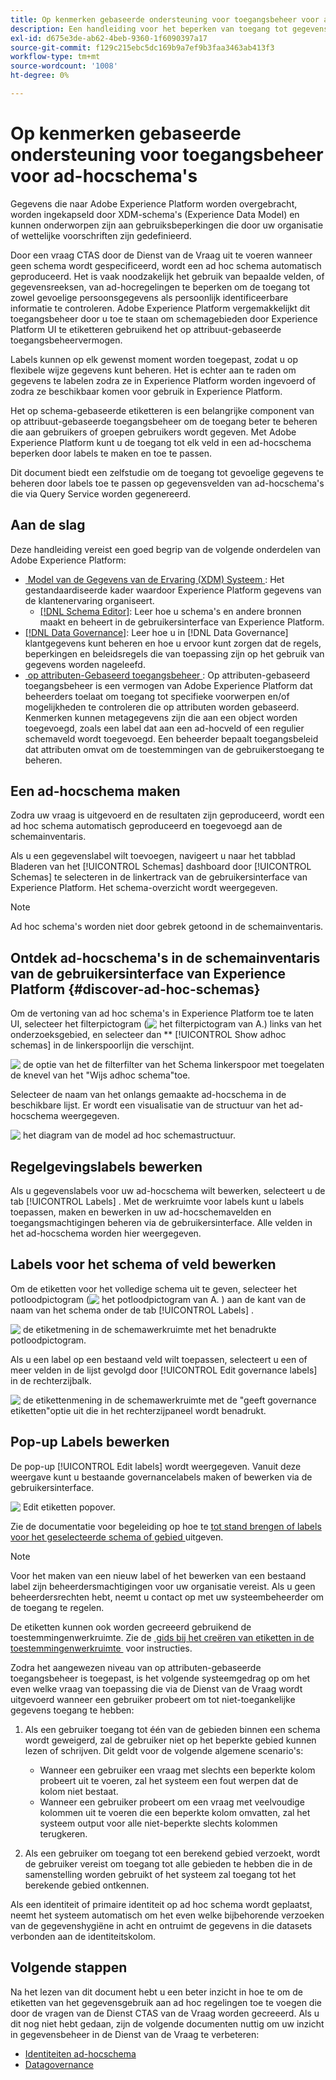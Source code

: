 ```yaml
---
title: Op kenmerken gebaseerde ondersteuning voor toegangsbeheer voor ad-hocschema's
description: Een handleiding voor het beperken van toegang tot gegevensvelden in ad-hocschema's die via Adobe Experience Platform Query Service worden gegenereerd.
exl-id: d675e3de-ab62-4beb-9360-1f6090397a17
source-git-commit: f129c215ebc5dc169b9a7ef9b3faa3463ab413f3
workflow-type: tm+mt
source-wordcount: '1008'
ht-degree: 0%

---
```


# Op kenmerken gebaseerde ondersteuning voor toegangsbeheer voor ad-hocschema&#39;s

Gegevens die naar Adobe Experience Platform worden overgebracht, worden ingekapseld door XDM-schema&#39;s (Experience Data Model) en kunnen onderworpen zijn aan gebruiksbeperkingen die door uw organisatie of wettelijke voorschriften zijn gedefinieerd.

Door een vraag CTAS door de Dienst van de Vraag uit te voeren wanneer geen schema wordt gespecificeerd, wordt een ad hoc schema automatisch geproduceerd. Het is vaak noodzakelijk het gebruik van bepaalde velden, of gegevensreeksen, van ad-hocregelingen te beperken om de toegang tot zowel gevoelige persoonsgegevens als persoonlijk identificeerbare informatie te controleren. Adobe Experience Platform vergemakkelijkt dit toegangsbeheer door u toe te staan om schemagebieden door Experience Platform UI te etiketteren gebruikend het op attribuut-gebaseerde toegangsbeheervermogen.

Labels kunnen op elk gewenst moment worden toegepast, zodat u op flexibele wijze gegevens kunt beheren. Het is echter aan te raden om gegevens te labelen zodra ze in Experience Platform worden ingevoerd of zodra ze beschikbaar komen voor gebruik in Experience Platform.

Het op schema-gebaseerde etiketteren is een belangrijke component van op attribuut-gebaseerde toegangsbeheer om de toegang beter te beheren die aan gebruikers of groepen gebruikers wordt gegeven. Met Adobe Experience Platform kunt u de toegang tot elk veld in een ad-hocschema beperken door labels te maken en toe te passen.

Dit document biedt een zelfstudie om de toegang tot gevoelige gegevens te beheren door labels toe te passen op gegevensvelden van ad-hocschema&#39;s die via Query Service worden gegenereerd.

## Aan de slag

Deze handleiding vereist een goed begrip van de volgende onderdelen van Adobe Experience Platform:

* [&#x200B; Model van de Gegevens van de Ervaring (XDM) Systeem &#x200B;](../../xdm/home.md): Het gestandaardiseerde kader waardoor Experience Platform gegevens van de klantenervaring organiseert.
   * [[!DNL Schema Editor]](../../xdm/ui/overview.md): Leer hoe u schema&#39;s en andere bronnen maakt en beheert in de gebruikersinterface van Experience Platform.
* [[!DNL Data Governance]](../../data-governance/home.md): Leer hoe u in [!DNL Data Governance] klantgegevens kunt beheren en hoe u ervoor kunt zorgen dat de regels, beperkingen en beleidsregels die van toepassing zijn op het gebruik van gegevens worden nageleefd.
* [&#x200B; op attributen-Gebaseerd toegangsbeheer &#x200B;](../../access-control/abac/overview.md): Op attributen-gebaseerd toegangsbeheer is een vermogen van Adobe Experience Platform dat beheerders toelaat om toegang tot specifieke voorwerpen en/of mogelijkheden te controleren die op attributen worden gebaseerd. Kenmerken kunnen metagegevens zijn die aan een object worden toegevoegd, zoals een label dat aan een ad-hocveld of een regulier schemaveld wordt toegevoegd. Een beheerder bepaalt toegangsbeleid dat attributen omvat om de toestemmingen van de gebruikerstoegang te beheren.

## Een ad-hocschema maken

Zodra uw vraag is uitgevoerd en de resultaten zijn geproduceerd, wordt een ad hoc schema automatisch geproduceerd en toegevoegd aan de schemainventaris.

Als u een gegevenslabel wilt toevoegen, navigeert u naar het tabblad Bladeren van het [!UICONTROL Schemas] dashboard door [!UICONTROL Schemas] te selecteren in de linkertrack van de gebruikersinterface van Experience Platform. Het schema-overzicht wordt weergegeven.

>[!NOTE]
>
>Ad hoc schema&#39;s worden niet door gebrek getoond in de schemainventaris.

## Ontdek ad-hocschema&#39;s in de schemainventaris van de gebruikersinterface van Experience Platform {#discover-ad-hoc-schemas}

Om de vertoning van ad hoc schema&#39;s in Experience Platform toe te laten UI, selecteer het filterpictogram (![&#x200B; het filterpictogram van A.](/help/images/icons/filter.png)) links van het onderzoeksgebied, en selecteer dan ** [!UICONTROL Show adhoc schemas] in de linkerspoorlijn die verschijnt.

![&#x200B; de optie van het de filterfilter van het Schema linkerspoor met toegelaten de knevel van het &quot;Wijs adhoc schema&quot;toe.](../images/data-governance/adhoc-schema-toggle.png)

Selecteer de naam van het onlangs gemaakte ad-hocschema in de beschikbare lijst. Er wordt een visualisatie van de structuur van het ad-hocschema weergegeven.

![&#x200B; het diagram van de model ad hoc schemastructuur.](../images/data-governance/adhoc-schema-structure-diagram.png)

## Regelgevingslabels bewerken

Als u gegevenslabels voor uw ad-hocschema wilt bewerken, selecteert u de tab [!UICONTROL Labels] . Met de werkruimte voor labels kunt u labels toepassen, maken en bewerken in uw ad-hocschemavelden en toegangsmachtigingen beheren via de gebruikersinterface. Alle velden in het ad-hocschema worden hier weergegeven.

## Labels voor het schema of veld bewerken

Om de etiketten voor het volledige schema uit te geven, selecteer het potloodpictogram (![&#x200B; het potloodpictogram van A.](/help/images/icons/edit.png) ) aan de kant van de naam van het schema onder de tab [!UICONTROL Labels] .

![&#x200B; de etiketmening in de schemawerkruimte met het benadrukte potloodpictogram.](../images/data-governance/edit-entire-schema-labels.png)

Als u een label op een bestaand veld wilt toepassen, selecteert u een of meer velden in de lijst gevolgd door [!UICONTROL Edit governance labels] in de rechterzijbalk.

![&#x200B; de etikettenmening in de schemawerkruimte met de &quot;geeft governance etiketten&quot;optie uit die in het rechterzijpaneel wordt benadrukt.](../images/data-governance/edit-governance-labels.png)

## Pop-up Labels bewerken

De pop-up [!UICONTROL Edit labels] wordt weergegeven. Vanuit deze weergave kunt u bestaande governancelabels maken of bewerken via de gebruikersinterface.

![&#x200B; Edit etiketten popover.](../images/data-governance/edit-labels-popover.png)

Zie de documentatie voor begeleiding op hoe te [&#x200B; tot stand brengen of labels voor het geselecteerde schema of gebied &#x200B;](../../xdm/tutorials/labels.md#edit-the-labels-for-the-schema-or-field) uitgeven.

>[!NOTE]
>
>Voor het maken van een nieuw label of het bewerken van een bestaand label zijn beheerdersmachtigingen voor uw organisatie vereist. Als u geen beheerdersrechten hebt, neemt u contact op met uw systeembeheerder om de toegang te regelen.

De etiketten kunnen ook worden gecreeerd gebruikend de toestemmingenwerkruimte. Zie de [&#x200B; gids bij het creëren van etiketten in de toestemmingenwerkruimte &#x200B;](../../access-control/abac/ui/labels.md) voor instructies.

Zodra het aangewezen niveau van op attributen-gebaseerde toegangsbeheer is toegepast, is het volgende systeemgedrag op om het even welke vraag van toepassing die via de Dienst van de Vraag wordt uitgevoerd wanneer een gebruiker probeert om tot niet-toegankelijke gegevens toegang te hebben:

1. Als een gebruiker toegang tot één van de gebieden binnen een schema wordt geweigerd, zal de gebruiker niet op het beperkte gebied kunnen lezen of schrijven. Dit geldt voor de volgende algemene scenario&#39;s:

   * Wanneer een gebruiker een vraag met slechts een beperkte kolom probeert uit te voeren, zal het systeem een fout werpen dat de kolom niet bestaat.
   * Wanneer een gebruiker probeert om een vraag met veelvoudige kolommen uit te voeren die een beperkte kolom omvatten, zal het systeem output voor alle niet-beperkte slechts kolommen terugkeren.

1. Als een gebruiker om toegang tot een berekend gebied verzoekt, wordt de gebruiker vereist om toegang tot alle gebieden te hebben die in de samenstelling worden gebruikt of het systeem zal toegang tot het berekende gebied ontkennen.

Als een identiteit of primaire identiteit op ad hoc schema wordt geplaatst, neemt het systeem automatisch om het even welke bijbehorende verzoeken van de gegevenshygiëne in acht en ontruimt de gegevens in die datasets verbonden aan de identiteitskolom.

## Volgende stappen

Na het lezen van dit document hebt u een beter inzicht in hoe te om de etiketten van het gegevensgebruik aan ad hoc regelingen toe te voegen die door de vragen van de Dienst CTAS van de Vraag worden gecreeerd. Als u dit nog niet hebt gedaan, zijn de volgende documenten nuttig om uw inzicht in gegevensbeheer in de Dienst van de Vraag te verbeteren:

* [Identiteiten ad-hocschema](./ad-hoc-schema-identities.md)
* [Datagovernance](../../data-governance/home.md)

